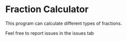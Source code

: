 # Fraction Calculator
This program can calculate different types of fractions.

Feel free to report issues in the issues tab
